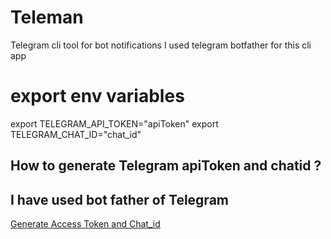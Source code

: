# Teleman
Telegram cli tool for bot notifications
I used telegram botfather for this cli app


# export env variables


export TELEGRAM_API_TOKEN="apiToken"
export TELEGRAM_CHAT_ID="chat_id"


## How to generate Telegram apiToken and chatid ?
## I have used bot father of Telegram

[Generate Access Token and Chat_id](https://blog.r0b.re/automation/bash/2020/06/30/setup-telegram-notifications-for-your-shell.html)
